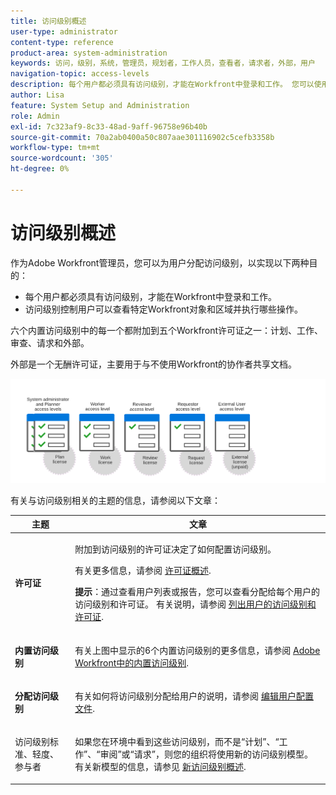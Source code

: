 ```yaml
---
title: 访问级别概述
user-type: administrator
content-type: reference
product-area: system-administration
keywords: 访问，级别，系统，管理员，规划者，工作人员，查看者，请求者，外部，用户
navigation-topic: access-levels
description: 每个用户都必须具有访问级别，才能在Workfront中登录和工作。 您可以使用访问级别来控制用户可以查看和处理某些Workfront对象和区域的内容。 六个内置访问级别中的每一个都附加到五个Workfront许可证之一，即计划、工作、审查、请求和外部许可证。
author: Lisa
feature: System Setup and Administration
role: Admin
exl-id: 7c323af9-8c33-48ad-9aff-96758e96b40b
source-git-commit: 70a2ab0400a50c807aae301116902c5cefb3358b
workflow-type: tm+mt
source-wordcount: '305'
ht-degree: 0%

---
```


# 访问级别概述

<!-- Audited: 12/2023 -->

作为Adobe Workfront管理员，您可以为用户分配访问级别，以实现以下两种目的：

* 每个用户都必须具有访问级别，才能在Workfront中登录和工作。
* 访问级别控制用户可以查看特定Workfront对象和区域并执行哪些操作。

六个内置访问级别中的每一个都附加到五个Workfront许可证之一：计划、工作、审查、请求和外部。

外部是一个无酬许可证，主要用于与不使用Workfront的协作者共享文档。

![](assets/access-levels-and-licenses-old.png)

有关与访问级别相关的主题的信息，请参阅以下文章：

<table style="table-layout:auto"> 
 <col> 
 <col> 
 <thead> 
  <tr> 
   <th>主题</th> 
   <th>文章</th> 
  </tr> 
 </thead> 
 <tbody> 
  <tr> 
   <td><p><strong>许可证</strong></p></td> 
   <td> <p>附加到访问级别的许可证决定了如何配置访问级别。</p> <p>有关更多信息，请参阅 <a href="../../../administration-and-setup/add-users/access-levels-and-object-permissions/wf-licenses.md" class="MCXref xref">许可证概述</a>.</p> <p><strong>提示</strong>：通过查看用户列表或报告，您可以查看分配给每个用户的访问级别和许可证。 有关说明，请参阅 <a href="../../../administration-and-setup/add-users/access-levels-and-object-permissions/list-access-levels-and-licenses-for-your-users.md" class="MCXref xref">列出用户的访问级别和许可证</a>.</p> </td> 
  </tr> 
  <tr> 
   <td><strong>内置访问级别</strong></td> 
   <td> <p>有关上图中显示的6个内置访问级别的更多信息，请参阅 <a href="../../../administration-and-setup/add-users/access-levels-and-object-permissions/default-access-levels-in-workfront.md" class="MCXref xref">Adobe Workfront中的内置访问级别</a>.</p> </td> 
  </tr> 
  <tr> 
   <td><strong>分配访问级别</strong></td> 
   <td> <p>有关如何将访问级别分配给用户的说明，请参阅 <a href="../../../administration-and-setup/add-users/create-and-manage-users/edit-a-users-profile.md" class="MCXref xref">编辑用户配置文件</a>.</p> </td> 
  </tr> 
  <tr> 
   <td>访问级别标准、轻度、参与者</td> 
   <td> <p>如果您在环境中看到这些访问级别，而不是“计划”、“工作”、“审阅”或“请求”，则您的组织将使用新的访问级别模型。 有关新模型的信息，请参见 <a href="../../../administration-and-setup/add-users/how-access-levels-work/access-level-overview.md" class="MCXref xref">新访问级别概述</a>.</p> </td> 
  </tr> 
  <!--
  <tr> 
   <td>Access levels and proofing</td> 
   <td> <p>Your users' access levels can affect proofing for each permission profile. For more information, see the section in the article .</p> </td> 
  </tr> 
  -->
 </tbody> 
</table>
